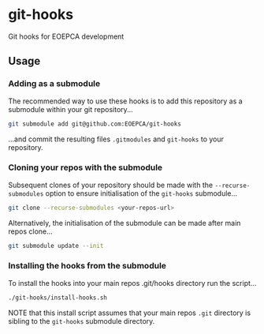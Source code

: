 # git-hooks

Git hooks for EOEPCA development

## Usage

### Adding as a submodule

The recommended way to use these hooks is to add this repository as a submodule within your git repository...

```bash
git submodule add git@github.com:EOEPCA/git-hooks
```

...and commit the resulting files `.gitmodules` and `git-hooks` to your repository.

### Cloning your repos with the submodule

Subsequent clones of your repository should be made with the `--recurse-submodules` option to ensure initialisation of the `git-hooks` submodule...

```bash
git clone --recurse-submodules <your-repos-url>
```

Alternatively, the initialisation of the submodule can be made after main repos clone...

```bash
git submodule update --init
```

### Installing the hooks from the submodule

To install the hooks into your main repos .git/hooks directory run the script...

```bash
./git-hooks/install-hooks.sh
```

NOTE that this install script assumes that your main repos `.git` directory is sibling to the `git-hooks` submodule directory.
